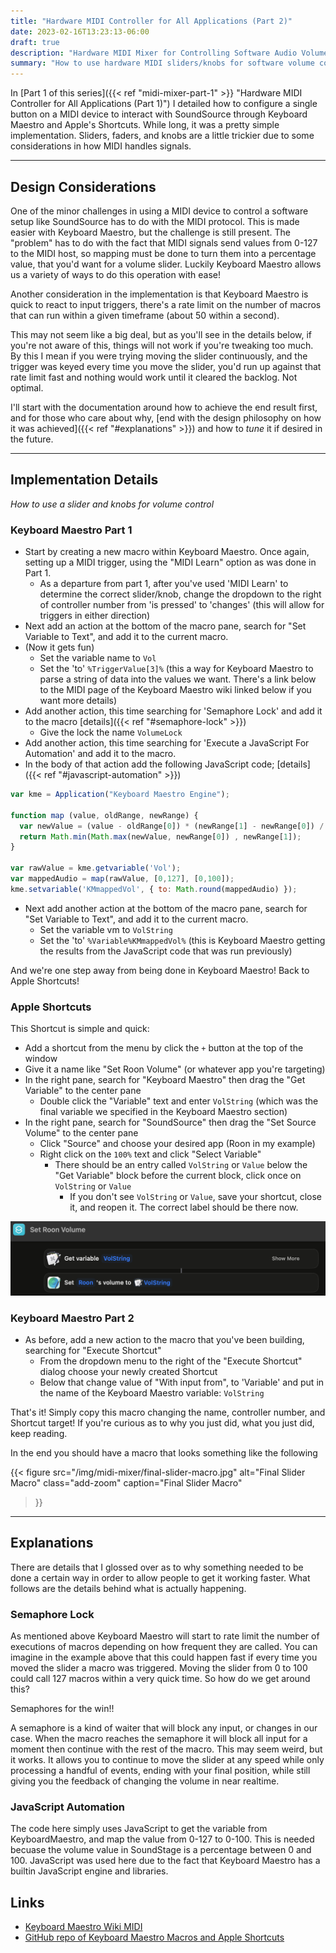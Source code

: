 ```yaml
---
title: "Hardware MIDI Controller for All Applications (Part 2)"
date: 2023-02-16T13:23:13-06:00
draft: true
description: "Hardware MIDI Mixer for Controlling Software Audio Volumes"
summary: "How to use hardware MIDI sliders/knobs for software volume control with SoundStage and Keyboard Maestro"
---
```


In [Part 1 of this series]({{< ref "midi-mixer-part-1" >}} "Hardware MIDI Controller for All Applications (Part 1)") I detailed how to configure a single button on a MIDI device to interact with SoundSource through Keyboard Maestro and Apple's Shortcuts.  While long, it was a pretty simple implementation.  Sliders, faders, and knobs are a little trickier due to some considerations in how MIDI handles signals.

---

## Design Considerations

One of the minor challenges in using a MIDI device to control a software setup like SoundSource has to do with the MIDI protocol.  This is made easier with Keyboard Maestro, but the challenge is still present.  The "problem" has to do with the fact that MIDI signals send values from 0-127 to the MIDI host, so mapping must be done to turn them into a percentage value, that you'd want for a volume slider.  Luckily Keyboard Maestro allows us a variety of ways to do this operation with ease!

Another consideration in the implementation is that Keyboard Maestro is quick to react to input triggers, there's a rate limit on the number of macros that can run within a given timeframe (about 50 within a second).  

This may not seem like a big deal, but as you'll see in the details below, if you're not aware of this, things will not work if you're tweaking too much.  By this I mean if you were trying moving the slider continuously, and the trigger was keyed every time you move the slider, you'd run up against that rate limit fast and nothing would work until it cleared the backlog.  Not optimal.

I'll start with the documentation around how to achieve the end result first, and for those who care about why, [end with the design philosophy on how it was achieved]({{< ref "#explanations" >}}) and how to _tune_ it if desired in the future.

---

## Implementation Details

_How to use a slider and knobs for volume control_

### Keyboard Maestro Part 1

* Start by creating a new macro within Keyboard Maestro.  Once again, setting up a MIDI trigger, using the "MIDI Learn" option as was done in Part 1.
  * As a departure from part 1, after you've used 'MIDI Learn' to determine the correct slider/knob, change the dropdown to the right of controller number from 'is pressed' to 'changes' (this will allow for triggers in either direction)
* Next add an action at the bottom of the macro pane, search for "Set Variable to Text", and add it to the current macro.
* (Now it gets fun)
  * Set the variable name to `Vol`
  * Set the 'to' `%TriggerValue[3]%` (this a way for Keyboard Maestro to parse a string of data into the values we want.  There's a link below to the MIDI page of the  Keyboard Maestro wiki linked below if you want more details)
* Add another action, this time searching for 'Semaphore Lock' and add it to the macro [details]({{< ref "#semaphore-lock" >}})
  * Give the lock the name `VolumeLock`
* Add another action, this time searching for 'Execute a JavaScript For Automation' and add it to the macro.
* In the body of that action add the following JavaScript code; [details]({{< ref "#javascript-automation" >}})

```javascript
var kme = Application("Keyboard Maestro Engine");

function map (value, oldRange, newRange) {
  var newValue = (value - oldRange[0]) * (newRange[1] - newRange[0]) / (oldRange[1] - oldRange[0]) + newRange[0];
  return Math.min(Math.max(newValue, newRange[0]) , newRange[1]);
}

var rawValue = kme.getvariable('Vol');
var mappedAudio = map(rawValue, [0,127], [0,100]);
kme.setvariable('KMmappedVol', { to: Math.round(mappedAudio) });
```

* Next add another action at the bottom of the macro pane, search for "Set Variable to Text", and add it to the current macro. 
  * Set the variable vm to `VolString`
  * Set the 'to' `%Variable%KMmappedVol%` (this is Keyboard Maestro getting the results from the JavaScript code that was run previously)

And we're one step away from being done in Keyboard Maestro!  Back to Apple Shortcuts!

### Apple Shortcuts

This Shortcut is simple and quick:
* Add a shortcut from the menu by click the `+` button at the top of the window
* Give it a name like "Set Roon Volume" (or whatever app you're targeting)
* In the right pane, search for "Keyboard Maestro" then drag the "Get Variable" to the center pane
  * Double click the "Variable" text and enter `VolString` (which was the final variable we specified in the Keyboard Maestro section)
* In the right pane, search for "SoundSource" then drag the "Set Source Volume" to the center pane
  * Click "Source" and choose your desired app (Roon in my example)
  * Right click on the `100%` text and click "Select Variable"
    * There should be an entry called `VolString` or `Value` below the "Get Variable" block before the current block, click once on `VolString` or `Value`
      * If you don't see `VolString` or `Value`, save your shortcut, close it, and reopen it.  The correct label should be there now.

![Volume Shortcut](img/volume-shortcut.jpg "Control Volume Shortcut")

### Keyboard Maestro Part 2

* As before, add a new action to the macro that you've been building, searching for "Execute Shortcut"
  * From the dropdown menu to the right of the "Execute Shortcut" dialog choose your newly created Shortcut
  * Below that change value of "With input from", to 'Variable' and put in the name of the Keyboard Maestro variable: `VolString`

That's it!  Simply copy this macro changing the name, controller number, and Shortcut target!  If you're curious as to why you just did, what you just did, keep reading.

In the end you should have a macro that looks something like the following

{{< figure
  src="/img/midi-mixer/final-slider-macro.jpg"
  alt="Final Slider Macro"
  class="add-zoom"
  caption="Final Slider Macro"
>}}

---

## Explanations

There are details that I glossed over as to why something needed to be done a certain way in order to allow people to get it working faster.  What follows are the details behind what is actually happening.

### Semaphore Lock

As mentioned above Keyboard Maestro will start to rate limit the number of executions of macros depending on how frequent they are called.  You can imagine in the example above that this could happen fast if every time you moved the slider a macro was triggered.  Moving the slider from 0 to 100 could call 127 macros within a very quick time.  So how do we get around this?  

Semaphores for the win!!  

A semaphore is a kind of waiter that will block any input, or changes in our case.  When the macro reaches the semaphore it will block all input for a moment then continue with the rest of the macro.  This may seem weird, but it works.  It allows you to continue to move the slider at any speed while only processing a handful of events, ending with your final position, while still giving you the feedback of changing the volume in near realtime.

### JavaScript Automation

The code here simply uses JavaScript to get the variable from KeyboardMaestro, and map the value from 0-127 to 0-100.  This is needed becuase the volume value in SoundStage is a percentage between 0 and 100.  JavaScript was used here due to the fact that Keyboard Maestro has a builtin JavaScript engine and libraries. 

## Links

* [Keyboard Maestro Wiki MIDI](https://wiki.keyboardmaestro.com/trigger/MIDI)
* [GitHub repo of Keyboard Maestro Macros and Apple Shortcuts](https://github.com/cslamar/random-experiments/tree/main/midi-controller-keyboard-maestro)
